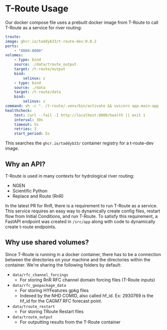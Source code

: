 # T-Route Usage 

Our docker compose file uses a prebuilt docker image from T-Route to call T-Route as a service for river routing:

```yaml
troute:
image: ghcr.io/taddyb33/t-route-dev:0.0.2
ports:
    - "8004:8000"
volumes:
    - type: bind
    source: ./data/troute_output
    target: /t-route/output
    bind:
        selinux: z
    - type: bind
    source: ./data
    target: /t-route/data
    bind:
        selinux: z
command: sh -c ". /t-route/.venv/bin/activate && uvicorn app.main:app --host 0.0.0.0 --port 8000"
healthcheck:
    test: curl --fail -I http://localhost:8000/health || exit 1
    interval: 30s
    timeout: 5s
    retries: 3
    start_period: 5s
```

This searches the `ghcr.io/taddyb33/` container registry for a t-route-dev image. 

## Why an API?

T-Route is used in many contexts for hydrological river routing:
- NGEN 
- Scientific Python 
- Replace and Route (RnR)

In the latest PR for RnR, there is a requirement to run T-Route as a service. This service requires an easy way to dynamically create config files, restart flow from Initial Conditions, and run T-Route. To satisfy this requirement, a FastAPI endpoint was created in `/src/app` along with code to dynamically create t-route endpoints. 

## Why use shared volumes?

Since T-Route is running in a docker container, there has to be a connection between the directories on your machine and the directories within the container. We're sharing the following folders by default:
- `data/rfc_channel_forcings`
  - For storing RnR RFC channel domain forcing files (T-Route inputs)
- `data/rfc_geopackage_data`
  - For storing HYFeatures gpkg files 
  - Indexed by the NHD COMID, also called hf_id. Ex: 2930769 is the hf_id for the CAGM7 RFC forecast point. 
- `data/troute_restart`
  - For storing TRoute Restart files
- `data/troute_output`
  - For outputting results from the T-Route container